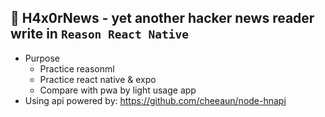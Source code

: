 📰 H4x0rNews - yet another hacker news reader write in `Reason React Native`
---
- Purpose
  - Practice reasonml
  - Practice react native & expo
  - Compare with pwa by light usage app
- Using api powered by: https://github.com/cheeaun/node-hnapi
